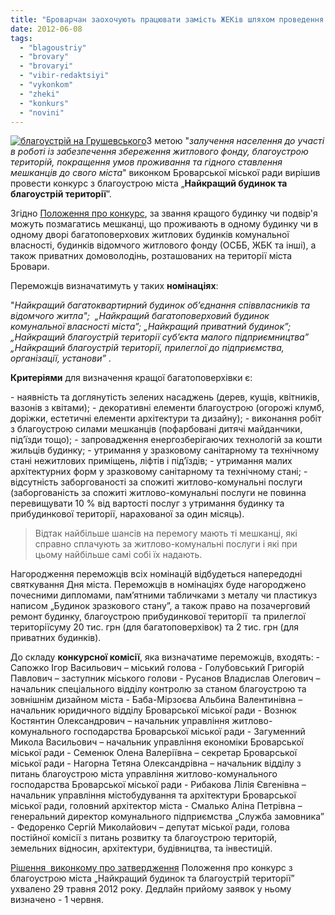 ```yaml
---
title: "Броварчан заохочують працювати замість ЖЕКів шляхом проведення конкурсу на кращий будинок"
date: 2012-06-08
tags: 
  - "blagoustriy"
  - "brovary"
  - "brovaryi"
  - "vibir-redaktsiyi"
  - "vykonkom"
  - "zheki"
  - "konkurs"
  - "novini"
---
```


[![](https://mpz.brovary.org/wp-content/uploads/2012/06/blagoustriy-na-Grushevskogo.jpg "благоустрій на Грушевського")](https://mpz.brovary.org/wp-content/uploads/2012/06/blagoustriy-na-Grushevskogo.jpg)З метою "_залучення населення до участі в роботі із забезпечення збереження житлового фонду, благоустрою територій, покращення умов проживання та гідного ставлення мешканців до свого міста_" виконком Броварської міської ради вирішив провести конкурс з благоустрою міста „**Найкращий будинок та благоустрій території**”.

Згідно [Положення про конкурс](http://www.brovary.kiev.ua/sites/default/files/doc/2012/novini/dodatok1_do_rshennja_naikrasc_byd.doc), за звання кращого будинку чи подвір'я можуть позмагатись мешканці, що проживають в одному будинку чи в одному дворі багатоповерхових житлових будинків комунальної власності, будинків відомчого житлового фонду (ОСББ, ЖБК та інші), а також приватних домоволодінь, розташованих на території міста Бровари.

Переможців визначатимуть у таких **номінаціях**:

"_Найкращий багатоквартирний будинок об’єднання співвласників та відомчого житла";_  _„Найкращий багатоповерховий будинок комунальної власності міста”;_ _„Найкращий приватний будинок”;_ _„Найкращий благоустрій території суб’єкта малого підприємництва”_ _„Найкращий благоустрій території, прилеглої до підприємства, організації, установи”_ .

**Критеріями** для визначення кращої багатоповерхівки є:

\- наявність та доглянутість зелених насаджень (дерев, кущів, квітників, вазонів з квітами); - декоративні елементи благоустрою (огорожі клумб, доріжки, естетичні елементи архітектури та дизайну); - виконання робіт з благоустрою силами мешканців (пофарбовані дитячі майданчики, під’їзди тощо); - запровадження енергозберігаючих технологій за кошти жильців будинку; - утримання у зразковому санітарному та технічному стані нежитлових приміщень, ліфтів і під’їздів; - утримання малих архітектурних форм у зразковому санітарному та технічному стані; - відсутність заборгованості за спожиті житлово-комунальні послуги (заборгованість за спожиті житлово-комунальні послуги не повинна перевищувати 10 % від вартості послуг з утримання будинку та прибудинкової території, нарахованої за один місяць).

> Відтак найбільше шансів на перемогу мають ті мешканці, які справно сплачують за житлово-комунальні послуги і які при цьому найбільше самі собі їх надають.

Нагородження переможців всіх номінацій відбудеться напередодні святкування Дня міста. Переможців в номінаціях буде нагороджено почесними дипломами, пам’ятними табличками з металу чи пластикуз написом „Будинок зразкового стану”, а також право на позачерговий ремонт будинку, благоустрою прибудинкової території  та прилеглої територіїсуму 20 тис. грн (для багатоповерхівок) та 2 тис. грн (для приватних будинків).

До складу **конкурсної комісії**, яка визначатиме переможців, входять: - Сапожко Ігор Васильович – міський голова - Голубовський Григорій Павлович – заступник міського голови - Русанов Владислав Олегович – начальник спеціального відділу контролю за станом благоустрою та зовнішнім дизайном міста - Баба-Мірзоєва Альбина Валентинівна – начальник юридичного відділу Броварської міської ради - Вознюк Костянтин Олександрович – начальник управління житлово- комунального господарства Броварської міської ради - Загуменний Микола Васильович – начальник управління економіки Броварської міської ради - Семенюк Олена Валеріївна – секретар Броварської міської ради - Нагорна Тетяна Олександрівна – начальник відділу з питань благоустрою міста управління житлово-комунального господарства Броварської міської ради - Рибакова Лілія Євгенівна – начальник управління містобудування та архітектури Броварської міської ради, головний архітектор міста - Смалько Аліна Петрівна – генеральний директор комунального підприємства „Служба замовника” - Федоренко Сергій Миколайович – депутат міської ради, голова постійної комісії з питань розвитку та благоустрою територій, земельних відносин, архітектури, будівництва, та інвестицій.

[Рішення  виконкому про затвердження](http://docs.pravo-znaty.org.ua/p2366/29.05.2012/247) Положення про конкурс з благоустрою міста „Найкращий будинок та благоустрій території” ухвалено 29 травня 2012 року. Дедлайн прийому заявок у ньому визначено - 1 червня.
